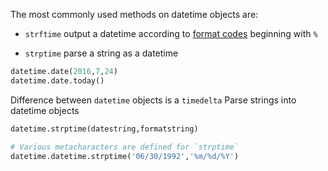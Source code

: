 The most commonly used methods on datetime objects are:

- `strftime` output a datetime according to [format codes](https://docs.python.org/3/library/datetime.html#strftime-and-strptime-format-codes) beginning with `%`

- `strptime` parse a string as a datetime

```py
datetime.date(2016,7,24)
datetime.date.today()
```
Difference between `datetime` objects is a `timedelta`
Parse strings into datetime objects
```py
datetime.strptime(datestring,formatstring)
``` 
```py
# Various metacharacters are defined for `strptime`
datetime.datetime.strptime('06/30/1992','%m/%d/%Y')
```
